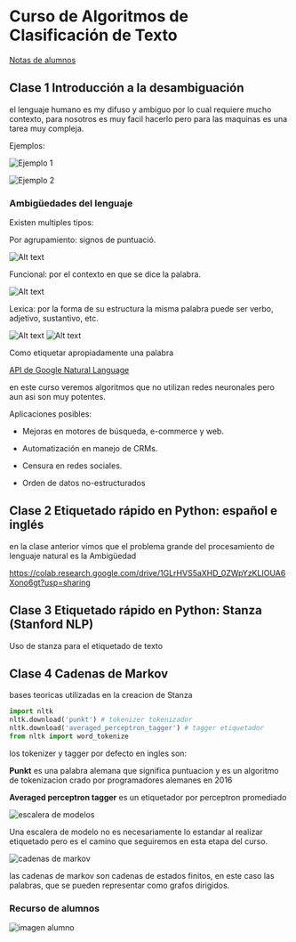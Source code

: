 # Curso de Algoritmos de Clasificación de Texto

[Notas de alumnos](https://github.com/rb-one/Curso_Algoritmos_Clasificacion_Texto/blob/main/Notas/notes.md)


## Clase 1 Introducción a la desambiguación

el lenguaje humano es my difuso y ambiguo por lo cual requiere mucho contexto, para nosotros es muy facil hacerlo pero para las maquinas es una tarea muy compleja.

Ejemplos:

![Ejemplo 1](./images/ejemplo_1.png)

![Ejemplo 2](./images/ejemplo_2.png)

### Ambigüedades del lenguaje

Existen multiples tipos:

Por agrupamiento: signos de puntuació.

![Alt text](./images/ambiguedades_1.png)

Funcional: por el contexto en que se dice la palabra.

![Alt text](./images/ambiguedades_2.png)

Lexica: por la forma de su estructura la misma palabra puede ser verbo, adjetivo, sustantivo, etc.

![Alt text](./images/ambiguedades_3.png)
![Alt text](./images/ambiguedades_4.png)


Como etiquetar apropiadamente una palabra

[API de Google Natural Language](https://cloud.google.com/natural-language)


en este curso veremos algoritmos que no utilizan redes neuronales pero aun asi son muy potentes.

Aplicaciones posibles:

- Mejoras en motores de búsqueda, e-commerce y web.

- Automatización en manejo de CRMs.

- Censura en redes sociales.

- Orden de datos no-estructurados


## Clase 2 Etiquetado rápido en Python: español e inglés

en la clase anterior vimos que el problema grande del procesamiento de lenguaje natural es la Ambigüedad

https://colab.research.google.com/drive/1GLrHVS5aXHD_0ZWpYzKLIOUA6Xono6gt?usp=sharing

## Clase 3 Etiquetado rápido en Python: Stanza (Stanford NLP)

Uso de stanza para el etiquetado de texto

## Clase 4 Cadenas de Markov

bases teoricas utilizadas en la creacion de Stanza

```python
import nltk
nltk.download('punkt') # tokenizer tokenizador
nltk.download('averaged_perceptron_tagger') # tagger etiquetador
from nltk import word_tokenize
```

los tokenizer y tagger por defecto en ingles son:

**Punkt** es una palabra alemana que significa puntuacion y es un algoritmo de tokenizacion crado por programadores alemanes en 2016

**Averaged perceptron tagger** es un etiquetador por perceptron promediado

![escalera de modelos](./images/escalera_de_modelos.png)

Una escalera de modelo no es necesariamente lo estandar al realizar etiquetado pero es el camino que seguiremos en esta etapa del curso.

![cadenas de markov](./images/cadenas_de_markov.png)

las cadenas de markov son cadenas de estados finitos, en este caso las palabras, que se pueden representar como grafos dirigidos.

### Recurso de alumnos

![imagen alumno](https://static.platzi.com/media/user_upload/markov_chain-dd154438-c3a4-40aa-9bac-e19fc3a3a41c.jpg)